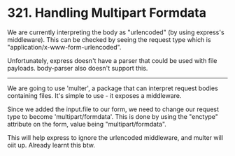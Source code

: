 # 321. Handling Multipart Formdata

We are currently interpreting the body as "urlencoded" (by using express's middleware). This can be checked by seeing the request type which is "application/x-www-form-urlencoded".

Unfortunately, express doesn't have a parser that could be used with file payloads. body-parser also doesn't support this.

---

We are going to use 'multer', a package that can interpret request bodies containing files. It's simple to use - it exposes a middleware.

Since we added the input.file to our form, we need to change our request type to become 'multipart/formdata'. This is done by using the "enctype" attribute on the form, value being "multipart/formdata".

This will help express to ignore the urlencoded middleware, and multer will oiit up. Already learnt this btw.